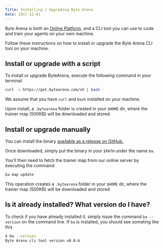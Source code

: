 ```yaml
---
Title: Installing / Upgrading Byte Arena
Date: 2017-12-01
---
```

Byte Arena is both an [Online Platform](/guides/online-platform), and a CLI tool you can use to code and train your agents on your own machine.

Follow these instructions on how to install or upgrade the Byte Arena CLI tool on your machine.

## Install or upgrade with a script

To install or upgrade ByteArena, execute the following command in your terminal:

```sh
curl -s https://get.bytearena.com/sh | bash -
```

We assume that you have `curl` and `bash` installed on your machine.

Upon install, a `.bytearena` folder is created in your `$HOME` dir, where the trainer map (500KB) will be downloaded and stored.

## Install or upgrade manually

You can install the binary [available as a release on GitHub.](https://github.com/ByteArena/cli/releases)

Once downloaded, simply put the binary in your `$PATH` under the name `ba`.

You'll then need to fetch the trainer map from our online server by executing the command:

```sh
ba map update
```

This operation creates a `.bytearena` folder in your `$HOME` dir, where the trainer map (500KB) will be downloaded and stored.

## Is it already installed? What version do I have?

To check if you have already installed it, simply issue the command `ba --version` on the command line. If `ba` is installed, you should see someting like this

```sh
$ ba --version
Byte Arena cli tool version v0.0.6
```

